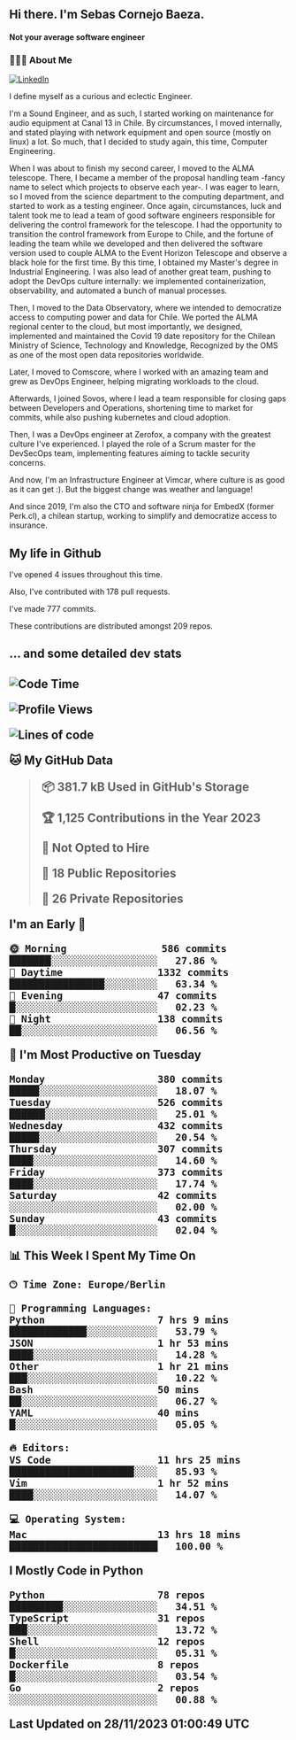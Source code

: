 <h2> Hi there.  I'm Sebas Cornejo Baeza.</h2>
<h4> Not your average software engineer</h4>
<h3> 👨🏻‍💻 About Me </h3>
<a href="http://linkedin.com/in/sebastian-cornejo-baeza/"><img alt="LinkedIn" src="https://img.shields.io/badge/Sebas%20Cornejo%20-informational?style=appveyor&logo=linkedin"></a>


I define myself as a curious and eclectic Engineer.

I'm a Sound Engineer, and as such, I started working on maintenance for audio equipment at Canal 13 in Chile.
By circumstances, I moved internally, and stated playing with network equipment and open source (mostly on linux) 
a lot. So much, that I decided to study again, this time, Computer Engineering.

When I was about to finish my second career, I moved to the ALMA telescope. There, I became a member of the proposal handling team
-fancy name to select which projects to observe each year-. 
I was eager to learn, so I moved from the science department to the computing department, and started to work as 
a testing engineer. Once again, circumstances, luck and talent took me to lead a team of good software engineers 
responsible for delivering the control framework for the telescope. I had the opportunity to transition the control framework from
Europe to Chile, and the fortune of leading the team while we developed and then delivered the software
version used to couple ALMA to the Event Horizon Telescope and observe a black hole for the first time.
By this time, I obtained my Master's degree in Industrial Engineering.
I was also lead of another great team, pushing to adopt the DevOps culture internally: we implemented containerization, observability, and automated a bunch of manual processes.

Then, I moved to the Data Observatory, where we intended to democratize access to computing power
and data for Chile. We ported the ALMA regional center to the cloud, but most importantly, we designed, implemented
and maintained the Covid 19 date repository for the Chilean Ministry of Science, Technology and Knowledge, Recognized by the OMS as one of the most open
data repositories worldwide.

Later, I moved to Comscore, where I worked with an amazing team and grew as DevOps Engineer, helping migrating workloads to the cloud.

Afterwards, I joined Sovos, where I lead a team responsible for closing gaps between Developers and Operations, shortening time to market for commits, while
also pushing kubernetes and cloud adoption.

Then, I was a DevOps engineer at Zerofox, a company with the greatest culture I've experienced. I played the role of a Scrum master for the DevSecOps team,
implementing features aiming to tackle security concerns.

And now, I'm an Infrastructure Engineer at Vimcar, where culture is as good as it can get :). But the biggest change was weather and language!
 
And since 2019, I'm also the CTO and software ninja for EmbedX (former Perk.cl), a chilean startup, working to simplify and democratize access to insurance.

<h2> My life in Github </h2>

I've opened 4 issues throughout this time.

Also, I've contributed with 178 pull requests.

I've made 777 commits.

These contributions are distributed amongst 209 repos.

<h2>... and some detailed dev stats<h2>

<!--START_SECTION:waka-->
![Code Time](http://img.shields.io/badge/Code%20Time-566%20hrs%2012%20mins-blue)

![Profile Views](http://img.shields.io/badge/Profile%20Views-91-blue)

![Lines of code](https://img.shields.io/badge/From%20Hello%20World%20I%27ve%20Written-1.0%20million%20lines%20of%20code-blue)

**🐱 My GitHub Data** 

> 📦 381.7 kB Used in GitHub's Storage 
 > 
> 🏆 1,125 Contributions in the Year 2023
 > 
> 🚫 Not Opted to Hire
 > 
> 📜 18 Public Repositories 
 > 
> 🔑 26 Private Repositories 
 > 
**I'm an Early 🐤** 

```text
🌞 Morning                586 commits         ███████░░░░░░░░░░░░░░░░░░   27.86 % 
🌆 Daytime                1332 commits        ████████████████░░░░░░░░░   63.34 % 
🌃 Evening                47 commits          █░░░░░░░░░░░░░░░░░░░░░░░░   02.23 % 
🌙 Night                  138 commits         ██░░░░░░░░░░░░░░░░░░░░░░░   06.56 % 
```
📅 **I'm Most Productive on Tuesday** 

```text
Monday                   380 commits         █████░░░░░░░░░░░░░░░░░░░░   18.07 % 
Tuesday                  526 commits         ██████░░░░░░░░░░░░░░░░░░░   25.01 % 
Wednesday                432 commits         █████░░░░░░░░░░░░░░░░░░░░   20.54 % 
Thursday                 307 commits         ████░░░░░░░░░░░░░░░░░░░░░   14.60 % 
Friday                   373 commits         ████░░░░░░░░░░░░░░░░░░░░░   17.74 % 
Saturday                 42 commits          ░░░░░░░░░░░░░░░░░░░░░░░░░   02.00 % 
Sunday                   43 commits          █░░░░░░░░░░░░░░░░░░░░░░░░   02.04 % 
```


📊 **This Week I Spent My Time On** 

```text
🕑︎ Time Zone: Europe/Berlin

💬 Programming Languages: 
Python                   7 hrs 9 mins        █████████████░░░░░░░░░░░░   53.79 % 
JSON                     1 hr 53 mins        ████░░░░░░░░░░░░░░░░░░░░░   14.28 % 
Other                    1 hr 21 mins        ███░░░░░░░░░░░░░░░░░░░░░░   10.22 % 
Bash                     50 mins             ██░░░░░░░░░░░░░░░░░░░░░░░   06.27 % 
YAML                     40 mins             █░░░░░░░░░░░░░░░░░░░░░░░░   05.05 % 

🔥 Editors: 
VS Code                  11 hrs 25 mins      █████████████████████░░░░   85.93 % 
Vim                      1 hr 52 mins        ████░░░░░░░░░░░░░░░░░░░░░   14.07 % 

💻 Operating System: 
Mac                      13 hrs 18 mins      █████████████████████████   100.00 % 
```

**I Mostly Code in Python** 

```text
Python                   78 repos            █████████░░░░░░░░░░░░░░░░   34.51 % 
TypeScript               31 repos            ███░░░░░░░░░░░░░░░░░░░░░░   13.72 % 
Shell                    12 repos            █░░░░░░░░░░░░░░░░░░░░░░░░   05.31 % 
Dockerfile               8 repos             █░░░░░░░░░░░░░░░░░░░░░░░░   03.54 % 
Go                       2 repos             ░░░░░░░░░░░░░░░░░░░░░░░░░   00.88 % 
```




 Last Updated on 28/11/2023 01:00:49 UTC
<!--END_SECTION:waka-->
